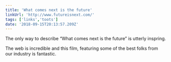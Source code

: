 ```yaml
---
title: 'What comes next is the future'
linkUrl: 'http://www.futureisnext.com/'
tags: ['links','toots']
date: '2018-09-15T20:13:57.209Z'
---
```


The only way to describe “What comes next is the future” is utterly inspring. 

The web is incredible and this film, featuring some of the best folks from our industry is fantastic.
